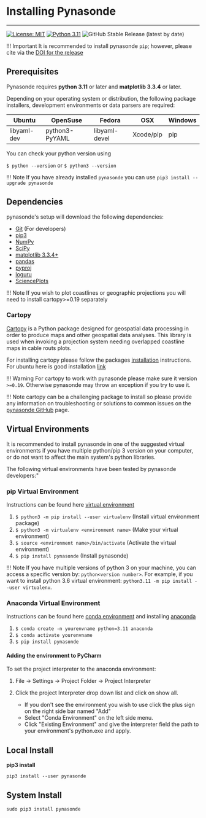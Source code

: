 <!-- 
Author(s): Shibaji Chakraborty

Disclaimer:
-->

# Installing Pynasonde 
---

[![License: MIT](https://img.shields.io/badge/License%3A-MIT-green)](https://choosealicense.com/licenses/mit/) 
[![Python 3.11](https://img.shields.io/badge/python-3.6-blue.svg)](https://www.python.org/downloads/release/python-360/) 
![GitHub Stable Release (latest by date)](https://img.shields.io/github/v/release/shibaji7/pynasonde)


!!! Important 
    It is recommended to install pynasonde `pip`; however, please cite via the [DOI for the release]() 


## Prerequisites

Pynasonde requires **python 3.11** or later and **matplotlib 3.3.4** or later.

Depending on your operating system or distribution, the following package installers, development environments or data parsers are required: 
 
| Ubuntu      | OpenSuse       | Fedora        | OSX           | Windows       |
| ----------- | -------------- | ------------- | ------------- | ------------- |
| libyaml-dev | python3-PyYAML | libyaml-devel | Xcode/pip     | pip           |

You can check your python version using

`$ python --version` or 
`$ python3 --version`

!!! Note
    If you have already installed `pynasonde` you can use `pip3 install --upgrade pynasonde`

## Dependencies

pynasonde's setup will download the following dependencies: 

- [Git](https://git-scm.com/) (For developers)
- [pip3](https://help.dreamhost.com/hc/en-us/articles/115000699011-Using-pip3-to-install-Python3-modules)
- [NumPy](https://numpy.org/)
- [SciPy](https://scipy.org/)
- [matplotlib 3.3.4+](https://matplotlib.org/)
- [pandas](https://pandas.pydata.org/)
- [pyproj](https://pyproj4.github.io/pyproj/stable/)
- [loguru](https://loguru.readthedocs.io/en/stable/)
- [SciencePlots](https://pypi.org/project/SciencePlots/1.0.2/)

!!! Note
    If you wish to plot coastlines or geographic projections you will need to install cartopy>=0.19 separately

### Cartopy 
[Cartopy](https://scitools.org.uk/cartopy/docs/latest/) is a Python package designed for geospatial data processing in order to produce maps and other geospatial data analyses. This library is used when invoking a projection system needing overlapped coastline maps in cable routs plots. 

For installing cartopy please follow the packages [installation](https://scitools.org.uk/cartopy/docs/latest/installing.html) instructions. For ubuntu here is good installation [link](https://techoverflow.net/2021/07/11/how-to-install-cartopy-on-ubuntu/) 

!!! Warning
    For cartopy to work with pynasonde please make sure it version `>=0.19`. Otherwise pynasonde may throw an exception if you try to use it.  


!!! Note
    cartopy can be a challenging package to install so please provide any information on troubleshooting or solutions to common issues on the [pynasonde GitHub](https://github.com/shibaji7/pynasonde) page. 



## Virtual Environments
It is recommended to install pynasonde in one of the suggested virtual environments if you have multiple python/pip 3 version on your computer, or do not want to affect the main system's python libraries. 

The following virtual environments have been tested by pynasonde developers:"

### pip Virtual Environment
Instructions can be found here [virtual environment](https://packaging.python.org/guides/installing-using-pip-and-virtual-environments/)

1. `$ python3 -m pip install --user virtualenv` (Install virtual environment package)
2. `$ python3 -m virtualenv <environment name>`  (Make your virtual environment)
3. `$ source <environment name>/bin/activate`  (Activate the virtual environment)
4. `$ pip install pynasonde`    (Install pynasonde)

!!! Note
    If you have multiple versions of python 3 on your machine, you can access a specific version by: `python<version number>`. 
    For example, if you want to install python 3.6 virtual environment: `python3.11 -m pip install --user virtualenv`.

### Anaconda Virtual Environment
Instructions can be found here [conda environment](https://uoa-eresearch.github.io/eresearch-cookbook/recipe/2014/11/20/conda/) and installing [anaconda](https://docs.anaconda.com/anaconda/install/)

1. `$ conda create -n yourenvname python=3.11 anaconda`
2. `$ conda activate yourenvname`
3. `$ pip install pynasonde`

#### Adding the environment to PyCharm

To set the project interpreter to the anaconda environment:

1. File -> Settings -> Project Folder -> Project Interpreter
2. Click the project Interpreter drop down list and click on show all.

    * If you don't see the environment you wish to use click the plus sign on the right side bar named "Add"
    * Select "Conda Environment" on the left side menu.
    * Click "Existing Environment" and give the interpreter field the path to your environment's python.exe and apply.

## Local Install
**pip3 install**

`pip3 install --user pynasonde`

## System Install 
`sudo pip3 install pynasonde`